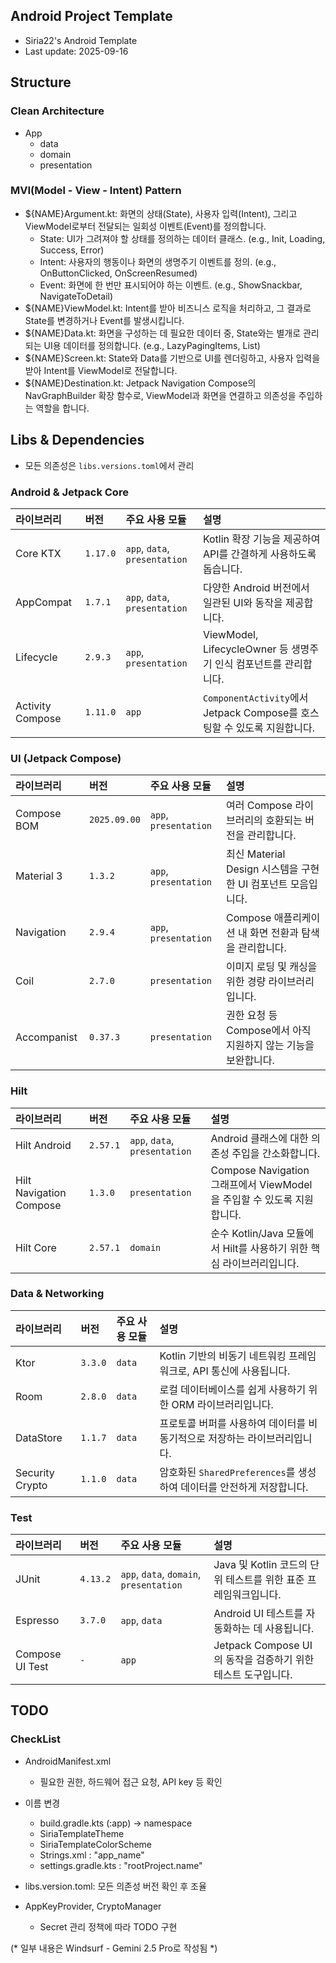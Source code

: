 ## Android Project Template

- Siria22's Android Template
- Last update: 2025-09-16

## Structure

### Clean Architecture

- App
  - data
  - domain
  - presentation

### MVI(Model - View - Intent) Pattern

- ${NAME}Argument.kt: 화면의 상태(State), 사용자 입력(Intent), 그리고 ViewModel로부터 전달되는 일회성 이벤트(Event)를 정의합니다.
  - State: UI가 그려져야 할 상태를 정의하는 데이터 클래스. (e.g., Init, Loading, Success, Error)
  - Intent: 사용자의 행동이나 화면의 생명주기 이벤트를 정의. (e.g., OnButtonClicked, OnScreenResumed)
  - Event: 화면에 한 번만 표시되어야 하는 이벤트. (e.g., ShowSnackbar, NavigateToDetail)
- ${NAME}ViewModel.kt: Intent를 받아 비즈니스 로직을 처리하고, 그 결과로 State를 변경하거나 Event를 발생시킵니다.
- ${NAME}Data.kt: 화면을 구성하는 데 필요한 데이터 중, State와는 별개로 관리되는 UI용 데이터를 정의합니다. (e.g., LazyPagingItems, List<String>)
- ${NAME}Screen.kt: State와 Data를 기반으로 UI를 렌더링하고, 사용자 입력을 받아 Intent를 ViewModel로 전달합니다.
- ${NAME}Destination.kt: Jetpack Navigation Compose의 NavGraphBuilder 확장 함수로, ViewModel과 화면을 연결하고 의존성을 주입하는 역할을 합니다.

## Libs & Dependencies

- 모든 의존성은 `libs.versions.toml`에서 관리

### **Android & Jetpack Core**

| 라이브러리            | 버전       | 주요 사용 모듈                      | 설명                                                       |
|:-----------------|:---------|:------------------------------|:---------------------------------------------------------|
| Core KTX         | `1.17.0` | `app`, `data`, `presentation` | Kotlin 확장 기능을 제공하여 API를 간결하게 사용하도록 돕습니다.                 |
| AppCompat        | `1.7.1`  | `app`, `data`, `presentation` | 다양한 Android 버전에서 일관된 UI와 동작을 제공합니다.                      |
| Lifecycle        | `2.9.3`  | `app`, `presentation`         | ViewModel, LifecycleOwner 등 생명주기 인식 컴포넌트를 관리합니다.         |
| Activity Compose | `1.11.0` | `app`                         | `ComponentActivity`에서 Jetpack Compose를 호스팅할 수 있도록 지원합니다. |

### **UI (Jetpack Compose)**

| 라이브러리       | 버전           | 주요 사용 모듈              | 설명                                         |
|:------------|:-------------|:----------------------|:-------------------------------------------|
| Compose BOM | `2025.09.00` | `app`, `presentation` | 여러 Compose 라이브러리의 호환되는 버전을 관리합니다.          |
| Material 3  | `1.3.2`      | `app`, `presentation` | 최신 Material Design 시스템을 구현한 UI 컴포넌트 모음입니다. |
| Navigation  | `2.9.4`      | `app`, `presentation` | Compose 애플리케이션 내 화면 전환과 탐색을 관리합니다.         |
| Coil        | `2.7.0`      | `presentation`        | 이미지 로딩 및 캐싱을 위한 경량 라이브러리입니다.               |
| Accompanist | `0.37.3`     | `presentation`        | 권한 요청 등 Compose에서 아직 지원하지 않는 기능을 보완합니다.    |

### **Hilt**

| 라이브러리                   | 버전       | 주요 사용 모듈                      | 설명                                                   |
|:------------------------|:---------|:------------------------------|:-----------------------------------------------------|
| Hilt Android            | `2.57.1` | `app`, `data`, `presentation` | Android 클래스에 대한 의존성 주입을 간소화합니다.                      |
| Hilt Navigation Compose | `1.3.0`  | `presentation`                | Compose Navigation 그래프에서 ViewModel을 주입할 수 있도록 지원합니다. |
| Hilt Core               | `2.57.1` | `domain`                      | 순수 Kotlin/Java 모듈에서 Hilt를 사용하기 위한 핵심 라이브러리입니다.       |

### **Data & Networking**

| 라이브러리           | 버전      | 주요 사용 모듈 | 설명                                              |
|:----------------|:--------|:---------|:------------------------------------------------|
| Ktor            | `3.3.0` | `data`   | Kotlin 기반의 비동기 네트워킹 프레임워크로, API 통신에 사용됩니다.      |
| Room            | `2.8.0` | `data`   | 로컬 데이터베이스를 쉽게 사용하기 위한 ORM 라이브러리입니다.             |
| DataStore       | `1.1.7` | `data`   | 프로토콜 버퍼를 사용하여 데이터를 비동기적으로 저장하는 라이브러리입니다.        |
| Security Crypto | `1.1.0` | `data`   | 암호화된 `SharedPreferences`를 생성하여 데이터를 안전하게 저장합니다. |

### **Test**

| 라이브러리           | 버전       | 주요 사용 모듈                                | 설명                                         |
|:----------------|:---------|:----------------------------------------|:-------------------------------------------|
| JUnit           | `4.13.2` | `app`, `data`, `domain`, `presentation` | Java 및 Kotlin 코드의 단위 테스트를 위한 표준 프레임워크입니다.  |
| Espresso        | `3.7.0`  | `app`, `data`                           | Android UI 테스트를 자동화하는 데 사용됩니다.             |
| Compose UI Test | `-`      | `app`                                   | Jetpack Compose UI의 동작을 검증하기 위한 테스트 도구입니다. |


## TODO

### CheckList

- AndroidManifest.xml
  - 필요한 권한, 하드웨어 접근 요청, API key 등 확인 

- 이름 변경
  - build.gradle.kts (:app) -> namespace
  - SiriaTemplateTheme
  - SiriaTemplateColorScheme
  - Strings.xml : "app_name"
  - settings.gradle.kts : "rootProject.name"

- libs.version.toml: 모든 의존성 버전 확인 후 조율

- AppKeyProvider, CryptoManager
  - Secret 관리 정책에 따라 TODO 구현


(* 일부 내용은 Windsurf - Gemini 2.5 Pro로 작성됨 *)